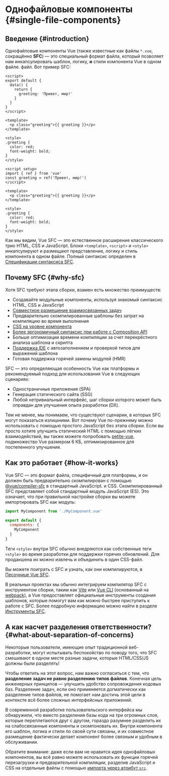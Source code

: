 # Однофайловые компоненты {#single-file-components}

## Введение {#introduction}

Однофайловые компоненты Vue (также известные как файлы `*.vue`, сокращённо **SFC**) — это специальный формат файла, который позволяет нам инкапсулировать шаблон, логику, **и** стили компонента Vue в одном файле. файл. Вот пример SFC:

<div class="options-api">

```vue
<script>
export default {
  data() {
    return {
      greeting: 'Привет, мир!'
    }
  }
}
</script>

<template>
  <p class="greeting">{{ greeting }}</p>
</template>

<style>
.greeting {
  color: red;
  font-weight: bold;
}
</style>
```

</div>

<div class="composition-api">

```vue
<script setup>
import { ref } from 'vue'
const greeting = ref('Привет, мир!')
</script>

<template>
  <p class="greeting">{{ greeting }}</p>
</template>

<style>
.greeting {
  color: red;
  font-weight: bold;
}
</style>
```

</div>

Как мы видим, Vue SFC — это естественное расширение классического трио HTML, CSS и JavaScript. Блоки `<template>`, `<script>` и `<style>` инкапсулируют и размещают представление, логику и стиль компонента в одном файле. Полный синтаксис определен в [Спецификации синтаксиса SFC](/api/sfc-spec).

## Почему SFC {#why-sfc}

Хотя SFC требуют этапа сборки, взамен есть множество преимуществ:

- Создавайте модульные компоненты, используя знакомый синтаксис HTML, CSS и JavaScript
- [Совместное размещение взаимосвязанных задач](#what-about-separation-of-concerns)
- Предварительно скомпилированные шаблоны без затрат на компиляцию во время выполнения
- [CSS на уровне компонента](/api/sfc-css-features)
- [Более эргономичный синтаксис при работе с Composition API](/api/sfc-script-setup)
- Больше оптимизации времени компиляции за счет перекрёстного анализа шаблона и скрипта
- [Поддержка IDE](/guide/scaling-up/tooling#ide-support) с автозаполнением и проверкой типов для выражений шаблона
- Готовая поддержка горячей замены модулей (HMR)

SFC — это определяющая особенность Vue как платформы и рекомендуемый подход для использования Vue в следующих сценариях:

- Одностраничные приложения (SPA)
- Генерация статического сайта (SSG)
- Любой нетривиальный интерфейс, шаг сборки которого может быть оправдан для улучшения опыта разработки (DX).

Тем не менее, мы понимаем, что существуют сценарии, в которых SFC могут показаться излишними. Вот почему Vue по-прежнему можно использовать с помощью простого JavaScript без этапа сборки. Если вы просто хотите улучшить статический HTML с помощью лёгких взаимодействий, вы также можете попробовать [petite-vue](https://github.com/vuejs/petite-vue), подмножество Vue размером 6 КБ, оптимизированное для постепенного улучшения.

## Как это работает {#how-it-works}

Vue SFC — это формат файла, специфичный для платформы, и он должен быть предварительно скомпилирован с помощью [@vue/compiler-sfc](https://github.com/vuejs/core/tree/main/packages/compiler-sfc) в стандартный JavaScript. и CSS. Скомпилированный SFC представляет собой стандартный модуль JavaScript (ES). Это означает, что при правильной настройке сборки вы можете импортировать SFC как модуль:

```js
import MyComponent from './MyComponent.vue'

export default {
  components: {
    MyComponent
  }
}
```

Теги `<style>` внутри SFC обычно внедряются как собственные теги `<style>` во время разработки для поддержки горячих обновлений. Для продакшена их можно извлечь и объединить в один CSS-файл.

Вы можете поиграть с SFC и узнать, как они компилируются, в [Песочнице Vue SFC](https://play.vuejs.org/).

В реальных проектах мы обычно интегрируем компилятор SFC с инструментом сборки, таким как [Vite](https://dragomano.github.io/vite-docs/) или [Vue CLI](http://cli.vuejs.org/) (основанный на [webpack](https://webpack.js.org/)), а Vue предоставляет официальные инструменты создания шаблонов, которые помогут вам как можно быстрее приступить к работе с SFC. Более подробную информацию можно найти в разделе [Инструменты SFC](/guide/scaling-up/tooling).

## А как насчет разделения ответственности? {#what-about-separation-of-concerns}

Некоторые пользователи, имеющие опыт традиционной веб-разработки, могут испытывать беспокойство по поводу того, что SFC смешивают в одном месте разные задачи, которые HTML/CSS/JS должны были разделять!

Чтобы ответить на этот вопрос, нам важно согласиться с тем, что **разделение задач не равно разделению типов файлов**. Конечная цель инженерных принципов — улучшить удобство сопровождения кодовых баз. Разделение задач, если оно применяется догматически как разделение типов файлов, не помогает нам достичь этой цели в контексте всё более сложных интерфейсных приложений.

В современной разработке пользовательского интерфейса мы обнаружили, что вместо разделения базы кода на три огромных слоя, которые переплетаются друг с другом, гораздо разумнее разделить их на слабосвязанные компоненты и скомпоновать их. Внутри компонента его шаблон, логика и стили по своей сути связаны, и их совместное размещение фактически делает компонент более связным и удобным в обслуживании.

Обратите внимание: даже если вам не нравится идея однофайловых компонентов, вы всё равно можете использовать их функции горячей перезагрузки и предварительной компиляции, разделив JavaScript и CSS на отдельные файлы с помощью [импорта через атрибут `src`](/api/sfc-spec#src-imports).
